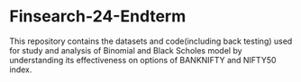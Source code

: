 # Finsearch-24-Endterm

This repository contains the datasets and code(including back testing) used for study and analysis of Binomial and Black Scholes model by understanding its effectiveness on options of BANKNIFTY and NIFTY50 index.
